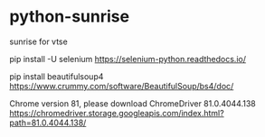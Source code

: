 # python-sunrise
sunrise for vtse

pip install -U selenium
https://selenium-python.readthedocs.io/

pip install beautifulsoup4
https://www.crummy.com/software/BeautifulSoup/bs4/doc/

Chrome version 81, please download ChromeDriver 81.0.4044.138
https://chromedriver.storage.googleapis.com/index.html?path=81.0.4044.138/
